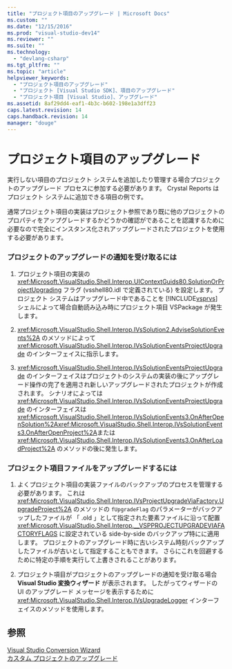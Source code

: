 ```yaml
---
title: "プロジェクト項目のアップグレード | Microsoft Docs"
ms.custom: ""
ms.date: "12/15/2016"
ms.prod: "visual-studio-dev14"
ms.reviewer: ""
ms.suite: ""
ms.technology: 
  - "devlang-csharp"
ms.tgt_pltfrm: ""
ms.topic: "article"
helpviewer_keywords: 
  - "プロジェクト項目のアップグレード"
  - "プロジェクト [Visual Studio SDK]、項目のアップグレード"
  - "プロジェクト項目 [Visual Studio]、アップグレード"
ms.assetid: 8af29dd4-eaf1-4b3c-b602-198e1a3dff23
caps.latest.revision: 14
caps.handback.revision: 14
manager: "douge"
---
```

# プロジェクト項目のアップグレード
実行しない項目のプロジェクト システムを追加したり管理する場合プロジェクトのアップグレード プロセスに参加する必要があります。  Crystal Reports はプロジェクト システムに追加できる項目の例です。  
  
 通常プロジェクト項目の実装はプロジェクト参照であり既に他のプロジェクトのプロパティをアップグレードするかどうかの確認がであることを認識するために必要なので完全にインスタンス化されアップグレードされたプロジェクトを使用する必要があります。  
  
### プロジェクトのアップグレードの通知を受け取るには  
  
1.  プロジェクト項目の実装の <xref:Microsoft.VisualStudio.Shell.Interop.UIContextGuids80.SolutionOrProjectUpgrading> フラグ \(vsshell80.idl で定義されている\) を設定します。  プロジェクト システムはアップグレード中であることを [!INCLUDE[vsprvs](../assembler/masm/includes/vsprvs_md.md)] シェルによって場合自動読み込み時にプロジェクト項目 VSPackage が発生します。  
  
2.  <xref:Microsoft.VisualStudio.Shell.Interop.IVsSolution2.AdviseSolutionEvents%2A> のメソッドによって <xref:Microsoft.VisualStudio.Shell.Interop.IVsSolutionEventsProjectUpgrade> のインターフェイスに指示します。  
  
3.  <xref:Microsoft.VisualStudio.Shell.Interop.IVsSolutionEventsProjectUpgrade> のインターフェイスはプロジェクトのシステムの実装の後にアップグレード操作の完了を適用され新しいアップグレードされたプロジェクトが作成されます。  シナリオによっては<xref:Microsoft.VisualStudio.Shell.Interop.IVsSolutionEventsProjectUpgrade> のインターフェイスは <xref:Microsoft.VisualStudio.Shell.Interop.IVsSolutionEvents3.OnAfterOpenSolution%2A><xref:Microsoft.VisualStudio.Shell.Interop.IVsSolutionEvents3.OnAfterOpenProject%2A>または <xref:Microsoft.VisualStudio.Shell.Interop.IVsSolutionEvents3.OnAfterLoadProject%2A> のメソッドの後に発生します。  
  
### プロジェクト項目ファイルをアップグレードするには  
  
1.  よくプロジェクト項目の実装ファイルのバックアップのプロセスを管理する必要があります。  これは <xref:Microsoft.VisualStudio.Shell.Interop.IVsProjectUpgradeViaFactory.UpgradeProject%2A> のメソッドの `fUpgradeFlag` のパラメーターがバックアップしたファイルが 「 .old 」として指定された要素ファイルに沿って配置<xref:Microsoft.VisualStudio.Shell.Interop.__VSPPROJECTUPGRADEVIAFACTORYFLAGS> に設定されている side\-by\-side のバックアップ特にに適用します。  プロジェクトのアップグレード時に古いシステム時刻バックアップしたファイルが古いとして指定することもできます。  さらにこれを回避するために特定の手順を実行して上書きされることがあります。  
  
2.  プロジェクト項目がプロジェクトのアップグレードの通知を受け取る場合**Visual Studio 変換ウィザード**  が表示されます。  したがってウィザードの UI のアップグレード メッセージを表示するために <xref:Microsoft.VisualStudio.Shell.Interop.IVsUpgradeLogger> インターフェイスのメソッドを使用します。  
  
## 参照  
 [Visual Studio Conversion Wizard](http://msdn.microsoft.com/ja-jp/4acfd30e-c192-4184-a86f-2da5e4c3d83c)   
 [カスタム プロジェクトのアップグレード](../misc/upgrading-custom-projects.md)
